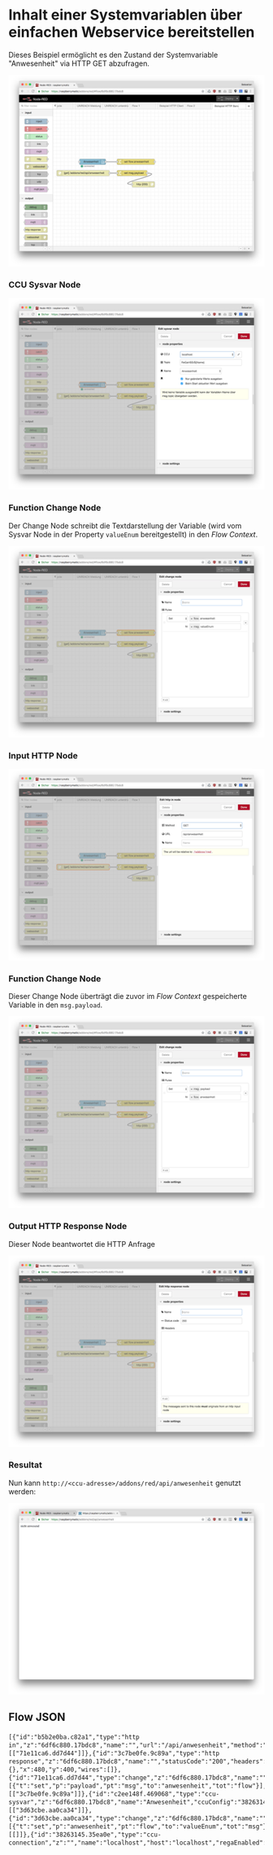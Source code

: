 # Inhalt einer Systemvariablen über einfachen Webservice bereitstellen

Dieses Beispiel ermöglicht es den Zustand der Systemvariable "Anwesenheit" via HTTP GET abzufragen.

![](images/api1.png)

### CCU Sysvar Node

![](images/api2.png)

### Function Change Node

Der Change Node schreibt die Textdarstellung der Variable (wird vom Sysvar Node in der Property `valueEnum` bereitgestellt) in den _Flow Context_. 

![](images/api3.png)

### Input HTTP Node 

![](images/api4.png)

### Function Change Node

Dieser Change Node überträgt die zuvor im _Flow Context_ gespeicherte Variable in den `msg.payload`.

![](images/api5.png)

### Output HTTP Response Node

Dieser Node beantwortet die HTTP Anfrage

![](images/api6.png)

### Resultat

Nun kann `http://<ccu-adresse>/addons/red/api/anwesenheit` genutzt werden:

![](images/api7.png)


## Flow JSON

```
[{"id":"b5b2e0ba.c82a1","type":"http in","z":"6df6c880.17bdc8","name":"","url":"/api/anwesenheit","method":"get","upload":false,"swaggerDoc":"","x":160,"y":340,"wires":[["71e11ca6.dd7d44"]]},{"id":"3c7be0fe.9c89a","type":"http response","z":"6df6c880.17bdc8","name":"","statusCode":"200","headers":{},"x":480,"y":400,"wires":[]},{"id":"71e11ca6.dd7d44","type":"change","z":"6df6c880.17bdc8","name":"","rules":[{"t":"set","p":"payload","pt":"msg","to":"anwesenheit","tot":"flow"}],"action":"","property":"","from":"","to":"","reg":false,"x":420,"y":340,"wires":[["3c7be0fe.9c89a"]]},{"id":"c2ee148f.469068","type":"ccu-sysvar","z":"6df6c880.17bdc8","name":"Anwesenheit","ccuConfig":"38263145.35ea0e","topic":"ReGaHSS/${Name}","change":true,"cache":true,"x":210,"y":280,"wires":[["3d63cbe.aa0ca34"]]},{"id":"3d63cbe.aa0ca34","type":"change","z":"6df6c880.17bdc8","name":"","rules":[{"t":"set","p":"anwesenheit","pt":"flow","to":"valueEnum","tot":"msg"}],"action":"","property":"","from":"","to":"","reg":false,"x":440,"y":280,"wires":[[]]},{"id":"38263145.35ea0e","type":"ccu-connection","z":"","name":"localhost","host":"localhost","regaEnabled":true,"bcrfEnabled":true,"iprfEnabled":true,"virtEnabled":true,"bcwiEnabled":false,"cuxdEnabled":false,"regaPoll":true,"regaInterval":"30","rpcPingTimeout":"60","rpcInitAddress":"127.0.0.1","rpcServerHost":"127.0.0.1","rpcBinPort":"2047","rpcXmlPort":"2048"}]
```